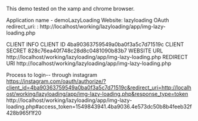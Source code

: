 
This demo tested on the xamp and chrome browser.

Application name - demoLazyLoading
Website: lazyloading
OAuth redirect_uri: : http://localhost/working/lazyloading/app/img-lazy-loading.php


CLIENT INFO
CLIENT ID	4ba90363759549a0ba0f3a5c7d71519c
CLIENT SECRET	828c76ea40f748c28d8c0481090b83b7
WEBSITE URL	http://localhost/working/lazyloading/app/img-lazy-loading.php
REDIRECT URI	http://localhost/working/lazyloading/app/img-lazy-loading.php

Process to login-- through instagram
https://instagram.com/oauth/authorize/?client_id=4ba90363759549a0ba0f3a5c7d71519c&redirect_uri=http://localhost/working/lazyloading/app/img-lazy-loading.php&response_type=token
http://localhost/working/lazyloading/app/img-lazy-loading.php#access_token=1549843941.4ba9036.4e573dc50b8b4feeb32f428b965f1f20
